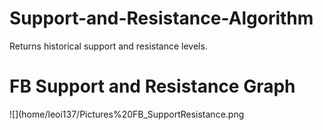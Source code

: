 # Support-and-Resistance-Algorithm
Returns historical support and resistance levels.

# FB Support and Resistance Graph
![](home/leoi137/Pictures%20FB_SupportResistance.png
